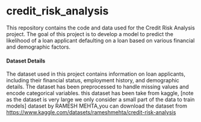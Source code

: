 # credit_risk_analysis
This repository contains the code and data used for the Credit Risk Analysis project. The goal of this project is to develop a model to predict the likelihood of a loan applicant defaulting on a loan based on various financial and demographic factors.

#### Dataset Details
The dataset used in this project contains information on loan applicants, including their financial status, employment history, and demographic details. The dataset has been preprocessed to handle missing values and encode categorical variables.
this dataset has been take from kaggle, [note as the dataset is very large we only consider a small part of the data to train models] dataset by RAMESH MEHTA,you can download the dataset from https://www.kaggle.com/datasets/rameshmehta/credit-risk-analysis
